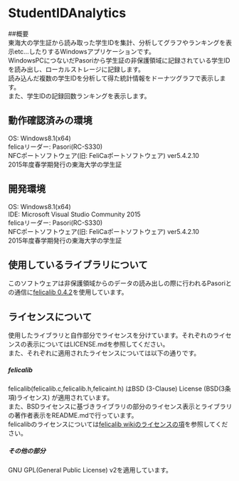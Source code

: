 # StudentIDAnalytics  

##概要  
東海大の学生証から読み取った学生IDを集計、分析してグラフやランキングを表示etc…したりするWindowsアプリケーションです。  
WindowsPCにつないだPasoriから学生証の非保護領域に記録されている学生IDを読み出し、ローカルストレージに記録します。  
読み込んだ複数の学生IDを分析して得た統計情報をドーナツグラフで表示します。  
また、学生IDの記録回数ランキングを表示します。

## 動作確認済みの環境
OS: Windows8.1(x64)  
felicaリーダー: Pasori(RC-S330)  
NFCポートソフトウェア(旧: FeliCaポートソフトウェア) ver5.4.2.10  
2015年度春学期発行の東海大学の学生証

## 開発環境  
OS: Windows8.1(x64)  
IDE: Microsoft Visual Studio Community 2015  
felicaリーダー: Pasori(RC-S330)  
NFCポートソフトウェア(旧: FeliCaポートソフトウェア) ver5.4.2.10  
2015年度春学期発行の東海大学の学生証  

## 使用しているライブラリについて  
このソフトウェアは非保護領域からのデータの読み出しの際に行われるPasoriとの通信に[felicalib 0.4.2](http://felicalib.tmurakam.org/)を使用しています。  

## ライセンスについて
使用したライブラリと自作部分でライセンスを分けています。それぞれのライセンスの表示についてはLICENSE.mdを参照してください。  
また、それぞれに適用されたライセンスについては以下の通りです。
##### felicalib
felicalib(felicalib.c,felicalib.h,felicaint.h) はBSD (3-Clause) License (BSD(3条項)ライセンス) が適用されています。  
また、BSDライセンスに基づきライブラリの部分のライセンス表示とライブラリの著作者表示をREADME.mdで行っています。  
felicalibのライセンスについては[felicalib wikiのライセンスの項](http://felicalib.tmurakam.org/license.html)を参照してください。  

##### その他の部分
GNU GPL(General Public License) v2を適用しています。
